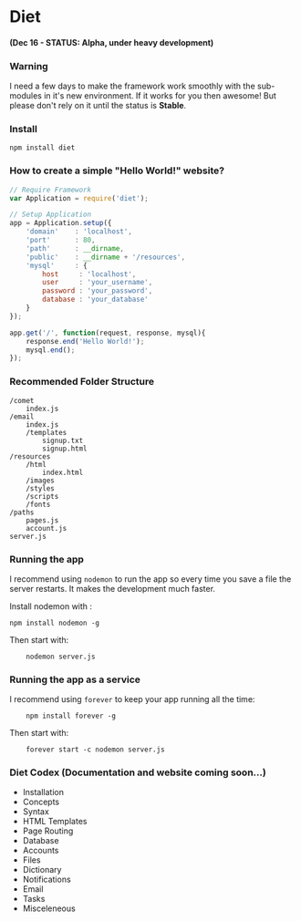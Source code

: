 # Diet
#### (Dec 16 - STATUS: **Alpha**, under heavy development)

### Warning
I need a few days to make the framework work smoothly with the sub-modules in it's new environment. If it works for you then awesome! But please don't rely on it until the status is **Stable**.

### Install
```
npm install diet
```

### How to create a simple "Hello World!" website?
```javascript
// Require Framework
var Application = require('diet');

// Setup Application
app = Application.setup({
	'domain'	: 'localhost',
	'port'		: 80,
	'path'      : __dirname,
	'public'    : __dirname + '/resources',
	'mysql' 	: {
		host 	 : 'localhost',
		user 	 : 'your_username',
		password : 'your_password',
		database : 'your_database'
	}
});

app.get('/', function(request, response, mysql){
	response.end('Hello World!');
	mysql.end();
});
```

### Recommended Folder Structure
```
/comet
	index.js
/email
	index.js
	/templates
		signup.txt
		signup.html
/resources
	/html
		index.html
	/images
	/styles
	/scripts
	/fonts
/paths
	pages.js
	account.js
server.js
```	

### Running the app
I recommend using `nodemon` to run the app so every time you save a file the server restarts. It makes the development much faster. 

Install nodemon with :
```
npm install nodemon -g
```
Then start with:
```
	nodemon server.js
```

### Running the app as a service
I recommend using `forever` to keep your app running all the time:
```
	npm install forever -g
```
Then start with:
```
	forever start -c nodemon server.js
```

### Diet Codex (Documentation and website coming soon...)
- Installation
- Concepts
- Syntax
- HTML Templates
- Page Routing
- Database
- Accounts
- Files
- Dictionary
- Notifications
- Email
- Tasks
- Misceleneous
	